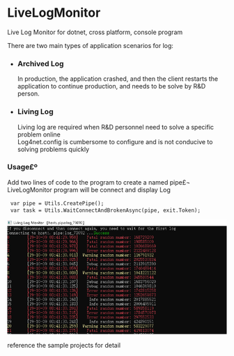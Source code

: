 # LiveLogMonitor
Live Log Monitor for dotnet, cross platform, console program


There are two main types of application scenarios for log:

-  ### Archived Log    
   In production, the application crashed, and then the client restarts the application to continue production, and needs to be solve by R&D person.    
     
-  ### Living Log    
   Living log are required when R&D personnel need to solve a specific problem online    
   Log4net.config is cumbersome to configure and is not conducive to solving problems quickly    

### Usage£º
   Add two lines of code to the program to create a named pipe£¬
LiveLogMonitor program will be connect and display Log    
```
 var pipe = Utils.CreatePipe();
 var task = Utils.WaitConnectAndBrokenAsync(pipe, exit.Token);
```

![LiveLogMonitor](demo.png "Demo")    

reference the sample projects for detail

